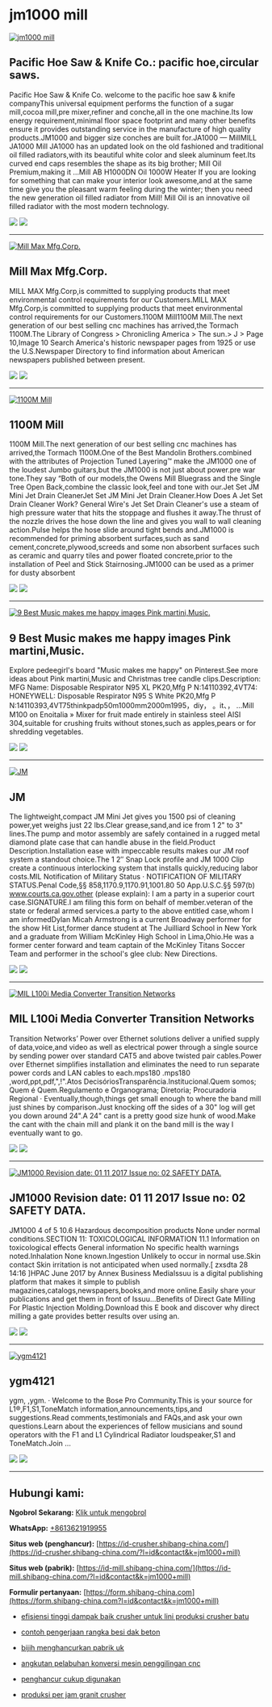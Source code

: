 # jm1000 mill

<a href="https://swt.shibang-china.com/?l=id&img&k=jm1000+mill" target="_blank">![jm1000 mill](http://static.shibang-china.com/all-800x300/1124.jpg)</a>

## Pacific Hoe Saw &amp; Knife Co.: pacific hoe,circular saws.
Pacific Hoe Saw &amp; Knife Co. welcome to the pacific hoe saw &amp; knife companyThis universal equipment performs the function of a sugar mill,cocoa mill,pre mixer,refiner and conche,all in the one machine.Its low energy requirement,minimal floor space footprint and many other benefits ensure it provides outstanding service in the manufacture of high quality products.JM1000 and bigger size conches are built for.JA1000 — MillMILL JA1000 Mill JA1000 has an updated look on the old fashioned and traditional oil filled radiators,with its beautiful white color and sleek aluminum feet.Its curved end caps resembles the shape as its big brother; Mill Oil Premium,making it …Mill AB H1000DN Oil 1000W Heater If you are looking for something that can make your interior look awesome,and at the same time give you the pleasant warm feeling during the winter; then you need the new generation oil filled radiator from Mill! Mill Oil is an innovative oil filled radiator with the most modern technology.


<a href="https://whatsapp.shibangsoft.com/WhatsApp.php" target="_blank" title="WhatsApp">![](http://static.shibang-china.com/icon/whatsapp.png)</a> <a href="https://swt.shibang-china.com/?l=id&icon&k=jm1000+mill" target="_blank">![](http://static.shibang-china.com/icon/chat-id.png)</a>

---

<a href="https://swt.shibang-china.com/?l=id&img&k=jm1000+mill" target="_blank">![Mill Max Mfg.Corp.](http://static.shibang-china.com/all-800x300/892.jpg)</a>

## Mill Max Mfg.Corp.
MILL MAX Mfg.Corp,is committed to supplying products that meet environmental control requirements for our Customers.MILL MAX Mfg.Corp,is committed to supplying products that meet environmental control requirements for our Customers.1100M Mill1100M Mill.The next generation of our best selling cnc machines has arrived,the Tormach 1100M.The Library of Congress &gt; Chronicling America &gt; The sun.&gt; J &gt; Page 10,Image 10 Search America's historic newspaper pages from 1925 or use the U.S.Newspaper Directory to find information about American newspapers published between present.


<a href="https://whatsapp.shibangsoft.com/WhatsApp.php" target="_blank" title="WhatsApp">![](http://static.shibang-china.com/icon/whatsapp.png)</a> <a href="https://swt.shibang-china.com/?l=id&icon&k=jm1000+mill" target="_blank">![](http://static.shibang-china.com/icon/chat-id.png)</a>

---

<a href="https://swt.shibang-china.com/?l=id&img&k=jm1000+mill" target="_blank">![1100M Mill](http://static.shibang-china.com/all-800x300/1174.jpg)</a>

## 1100M Mill
1100M Mill.The next generation of our best selling cnc machines has arrived,the Tormach 1100M.One of the Best Mandolin Brothers.combined with the attributes of Projection Tuned Layering™ make the JM1000 one of the loudest Jumbo guitars,but the JM1000 is not just about power.pre war tone.They say “Both of our models,the Owens Mill Bluegrass and the Single Tree Open Back,combine the classic look,feel and tone with our.Jet Set JM Mini Jet Drain CleanerJet Set JM Mini Jet Drain Cleaner.How Does A Jet Set Drain Cleaner Work? General Wire's Jet Set Drain Cleaner's use a steam of high pressure water that hits the stoppage and flushes it away.The thrust of the nozzle drives the hose down the line and gives you wall to wall cleaning action.Pulse helps the hose slide around tight bends and.JM1000 is recommended for priming absorbent surfaces,such as sand cement,concrete,plywood,screeds and some non absorbent surfaces such as ceramic and quarry tiles and power floated concrete,prior to the installation of Peel and Stick Stairnosing.JM1000 can be used as a primer for dusty absorbent


<a href="https://whatsapp.shibangsoft.com/WhatsApp.php" target="_blank" title="WhatsApp">![](http://static.shibang-china.com/icon/whatsapp.png)</a> <a href="https://swt.shibang-china.com/?l=id&icon&k=jm1000+mill" target="_blank">![](http://static.shibang-china.com/icon/chat-id.png)</a>

---

<a href="https://swt.shibang-china.com/?l=id&img&k=jm1000+mill" target="_blank">![9 Best Music makes me happy images Pink martini,Music.](http://static.shibang-china.com/all-800x300/829.jpg)</a>

## 9 Best Music makes me happy images Pink martini,Music.
Explore pedeegirl's board &quot;Music makes me happy&quot; on Pinterest.See more ideas about Pink martini,Music and Christmas tree candle clips.Description: MFG Name: Disposable Respirator N95 XL PK20,Mfg P N:14110392,4VT74: HONEYWELL: Disposable Respirator N95 S White PK20,Mfg P N:14110393,4VT75thinkpadp50m1000mm2000m1995，diy， 。it、， …Mill M100 on Enoitalia &#187; Mixer for fruit made entirely in stainless steel AISI 304,suitable for crushing fruits without stones,such as apples,pears or for shredding vegetables.


<a href="https://whatsapp.shibangsoft.com/WhatsApp.php" target="_blank" title="WhatsApp">![](http://static.shibang-china.com/icon/whatsapp.png)</a> <a href="https://swt.shibang-china.com/?l=id&icon&k=jm1000+mill" target="_blank">![](http://static.shibang-china.com/icon/chat-id.png)</a>

---

<a href="https://swt.shibang-china.com/?l=id&img&k=jm1000+mill" target="_blank">![JM](http://static.shibang-china.com/all-800x300/616.jpg)</a>

## JM
The lightweight,compact JM Mini Jet gives you 1500 psi of cleaning power,yet weighs just 22 lbs.Clear grease,sand,and ice from 1 2&quot; to 3&quot; lines.The pump and motor assembly are safely contained in a rugged metal diamond plate case that can handle abuse in the field.Product Description.Installation ease with impeccable results makes our JM roof system a standout choice.The 1 2″ Snap Lock profile and JM 1000 Clip create a continuous interlocking system that installs quickly,reducing labor costs.MIL Notification of Military Status&nbsp;&#0183;&#32;NOTIFICATION OF MILITARY STATUS.Penal Code,&#167;&#167; 858,1170.9,1170.91,1001.80 50 App.U.S.C.&#167;&#167; 597(b) www.courts.ca.gov.other (please explain): I am a party in a superior court case.SIGNATURE.I am filing this form on behalf of member.veteran of the state or federal armed services.a party to the above entitled case,whom I am informedDylan Micah Armstrong is a current Broadway performer for the show Hit List,former dance student at The Juilliard School in New York and a graduate from William McKinley High School in Lima,Ohio.He was a former center forward and team captain of the McKinley Titans Soccer Team and performer in the school's glee club: New Directions.


<a href="https://whatsapp.shibangsoft.com/WhatsApp.php" target="_blank" title="WhatsApp">![](http://static.shibang-china.com/icon/whatsapp.png)</a> <a href="https://swt.shibang-china.com/?l=id&icon&k=jm1000+mill" target="_blank">![](http://static.shibang-china.com/icon/chat-id.png)</a>

---

<a href="https://swt.shibang-china.com/?l=id&img&k=jm1000+mill" target="_blank">![MIL L100i Media Converter Transition Networks](http://static.shibang-china.com/all-800x300/494.jpg)</a>

## MIL L100i Media Converter Transition Networks
Transition Networks’ Power over Ethernet solutions deliver a unified supply of data,voice,and video as well as electrical power through a single source by sending power over standard CAT5 and above twisted pair cables.Power over Ethernet simplifies installation and eliminates the need to run separate power cords and LAN cables to each.mps180 .mps180 ,word,ppt,pdf,&quot;,!&quot;.Atos Decis&#243;riosTranspar&#234;ncia.Institucional.Quem somos; Quem &#233; Quem.Regulamento e Organograma; Diretoria; Procuradoria Regional&nbsp;&#0183;&#32;Eventually,though,things get small enough to where the band mill just shines by comparison.Just knocking off the sides of a 30&quot; log will get you down around 24&quot;.A 24&quot; cant is a pretty good size hunk of wood.Make the cant with the chain mill and plank it on the band mill is the way I eventually want to go.


<a href="https://whatsapp.shibangsoft.com/WhatsApp.php" target="_blank" title="WhatsApp">![](http://static.shibang-china.com/icon/whatsapp.png)</a> <a href="https://swt.shibang-china.com/?l=id&icon&k=jm1000+mill" target="_blank">![](http://static.shibang-china.com/icon/chat-id.png)</a>

---

<a href="https://swt.shibang-china.com/?l=id&img&k=jm1000+mill" target="_blank">![JM1000 Revision date: 01 11 2017 Issue no: 02 SAFETY DATA.](http://static.shibang-china.com/all-800x300/236.jpg)</a>

## JM1000 Revision date: 01 11 2017 Issue no: 02 SAFETY DATA.
JM1000 4 of 5 10.6 Hazardous decomposition products None under normal conditions.SECTION 11: TOXICOLOGICAL INFORMATION 11.1 Information on toxicological effects General information No specific health warnings noted.Inhalation None known.Ingestion Unlikely to occur in normal use.Skin contact Skin irritation is not anticipated when used normally.[ zxsdta 28 14:16 ]HPAC June 2017 by Annex Business MediaIssuu is a digital publishing platform that makes it simple to publish magazines,catalogs,newspapers,books,and more online.Easily share your publications and get them in front of Issuu…Benefits of Direct Gate Milling For Plastic Injection Molding.Download this E book and discover why direct milling a gate provides better results over using an.


<a href="https://whatsapp.shibangsoft.com/WhatsApp.php" target="_blank" title="WhatsApp">![](http://static.shibang-china.com/icon/whatsapp.png)</a> <a href="https://swt.shibang-china.com/?l=id&icon&k=jm1000+mill" target="_blank">![](http://static.shibang-china.com/icon/chat-id.png)</a>

---

<a href="https://swt.shibang-china.com/?l=id&img&k=jm1000+mill" target="_blank">![ygm4121](http://static.shibang-china.com/all-800x300/909.jpg)</a>

## ygm4121
ygm, ,ygm.&nbsp;&#0183;&#32;Welcome to the Bose Pro Community.This is your source for L1&#174;,F1,S1,ToneMatch information,announcements,tips,and suggestions.Read comments,testimonials and FAQs,and ask your own questions.Learn about the experiences of fellow musicians and sound operators with the F1 and L1 Cylindrical Radiator loudspeaker,S1 and ToneMatch.Join …

<a href="https://whatsapp.shibangsoft.com/WhatsApp.php" target="_blank" title="WhatsApp">![](http://static.shibang-china.com/icon/whatsapp.png)</a> <a href="https://swt.shibang-china.com/?l=id&icon&k=jm1000+mill" target="_blank">![](http://static.shibang-china.com/icon/chat-id.png)</a>

---
## Hubungi kami:

**Ngobrol Sekarang:** [Klik untuk mengobrol](https://swt.shibang-china.com?l=id&contact&k=jm1000+mill)

**WhatsApp:**  [+8613621919955](https://whatsapp.shibangsoft.com/WhatsApp.php)

**Situs web (penghancur):** [https://id-crusher.shibang-china.com/](https://id-crusher.shibang-china.com/?l=id&contact&k=jm1000+mill)

**Situs web (pabrik):** [https://id-mill.shibang-china.com/](https://id-mill.shibang-china.com/?l=id&contact&k=jm1000+mill)

**Formulir pertanyaan:** [https://form.shibang-china.com](https://form.shibang-china.com?l=id&contact&k=jm1000+mill)

* [efisiensi tinggi dampak baik crusher untuk lini produksi crusher batu](../50/efisiensi%20tinggi%20dampak%20baik%20crusher%20untuk%20lini%20produksi%20crusher%20batu.md)

* [contoh pengerjaan rangka besi dak beton](../43/contoh%20pengerjaan%20rangka%20besi%20dak%20beton.md)

* [bijih menghancurkan pabrik uk](../41/bijih%20menghancurkan%20pabrik%20uk.md)

* [angkutan pelabuhan konversi mesin penggilingan cnc](../44/angkutan%20pelabuhan%20konversi%20mesin%20penggilingan%20cnc.md)

* [penghancur cukup digunakan](../45/penghancur%20cukup%20digunakan.md)

* [produksi per jam granit crusher](../50/produksi%20per%20jam%20granit%20crusher.md)